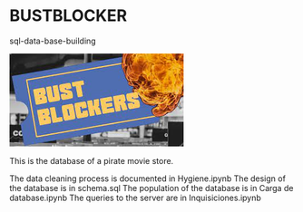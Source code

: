 # BUSTBLOCKER
sql-data-base-building

![alt text](https://github.com/santiagofp9/BUSTBLOCKER/blob/main/BUSTBLOCKER.jpeg)

This is the database of a pirate movie store.

The data cleaning process is documented in Hygiene.ipynb
The design of the database is in schema.sql
The population of the database is in Carga de database.ipynb
The queries to the server are in Inquisiciones.ipynb
